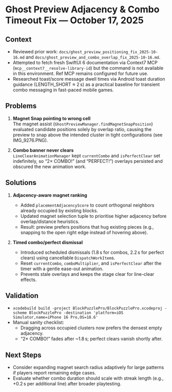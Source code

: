 # Ghost Preview Adjacency & Combo Timeout Fix — October 17, 2025

## Context
- Reviewed prior work: `docs/ghost_preview_positioning_fix_2025-10-16.md` and `docs/ghost_preview_and_combo_overlap_fix_2025-10-16.md`.
- Attempted to fetch fresh SwiftUI 6 documentation via Context7 MCP (`mcp__context7__resolve-library-id`) but the command is not available in this environment. Ref MCP remains configured for future use.
- Researched toast/score message dwell times via Android toast duration guidance (LENGTH_SHORT ≈ 2 s) as a practical baseline for transient combo messaging in fast-paced mobile games.

## Problems
1. **Magnet Snap pointing to wrong cell**  
   The magnet assist (`GhostPreviewManager.findMagnetSnapPosition`) evaluated candidate positions solely by overlap ratio, causing the preview to snap above the intended cluster in tight configurations (see IMG_9276.PNG).

2. **Combo banner never clears**  
   `LineClearAnimationManager` kept `currentCombo` and `isPerfectClear` set indefinitely, so “2× COMBO!” (and “PERFECT!”) overlays persisted and obscured the new animation work.

## Solutions
1. **Adjacency-aware magnet ranking**  
   - Added `placementAdjacencyScore` to count orthogonal neighbors already occupied by existing blocks.
   - Updated magnet selection tuple to prioritise higher adjacency before overlap/distance heuristics.  
   - Result: preview prefers positions that hug existing pieces (e.g., snapping to the open right edge instead of hovering above).

2. **Timed combo/perfect dismissal**  
   - Introduced scheduled dismissals (1.8 s for combos, 2.2 s for perfect clears) using cancellable `DispatchWorkItem`s.  
   - Reset `currentCombo`, `comboMultiplier`, and `isPerfectClear` after the timer with a gentle ease-out animation.
   - Prevents stale overlays and keeps the stage clear for line-clear effects.

## Validation
- `xcodebuild build -project BlockPuzzlePro/BlockPuzzlePro.xcodeproj -scheme BlockPuzzlePro -destination 'platform=iOS Simulator,name=iPhone 16 Pro,OS=18.6'`
- Manual sanity checklist:
  - Dragging across occupied clusters now prefers the densest empty adjacency.
  - “2× COMBO!” fades after ~1.8 s; perfect clears vanish shortly after.

## Next Steps
- Consider expanding magnet search radius adaptively for large patterns if players report remaining edge cases.
- Evaluate whether combo duration should scale with streak length (e.g., +0.2 s per additional line) after broader playtesting.

